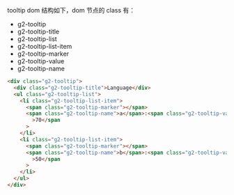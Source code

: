 tooltip dom 结构如下，dom 节点的 class 有：

- g2-tooltip
- g2-tooltip-title
- g2-tooltip-list
- g2-tooltip-list-item
- g2-tooltip-marker
- g2-tooltip-value
- g2-tooltip-name

```html
<div class="g2-tooltip">
  <div class="g2-tooltip-title">Language</div>
  <ul class="g2-tooltip-list">
    <li class="g2-tooltip-list-item">
      <span class="g2-tooltip-marker"></span>
      <span class="g2-tooltip-name">a</span>:<span class="g2-tooltip-value"
        >70</span
      >
    </li>
    <li class="g2-tooltip-list-item">
      <span class="g2-tooltip-marker"></span>
      <span class="g2-tooltip-name">b</span>:<span class="g2-tooltip-value"
        >50</span
      >
    </li>
  </ul>
</div>
```
